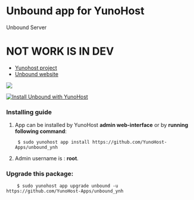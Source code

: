 # Unbound app for YunoHost
Unbound Server

# NOT WORK IS IN DEV

- [Yunohost project](https://yunohost.org)
- [Unbound website](https://nlnetlabs.nl/projects/unbound/about/)

![](https://nlnetlabs.nl/static/logos/Unbound/Unbound_FC_Shaded_cropped.svg)


[![Install Unbound with YunoHost](https://install-app.yunohost.org/install-with-yunohost.png)](https://install-app.yunohost.org/?app=unbound)

### Installing guide

 1. App can be installed by YunoHost **admin web-interface** or by **running following command**:

         $ sudo yunohost app install https://github.com/YunoHost-Apps/unbound_ynh
 1. Admin username is : **root**.

 
### Upgrade this package:

        $ sudo yunohost app upgrade unbound -u https://github.com/YunoHost-Apps/unbound_ynh

